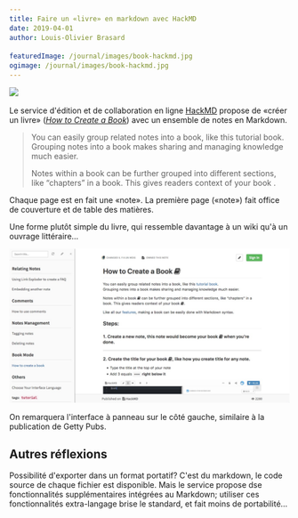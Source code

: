 ```yaml
---
title: Faire un «livre» en markdown avec HackMD
date: 2019-04-01 
author: Louis-Olivier Brasard

featuredImage: /journal/images/book-hackmd.jpg
ogimage: /journal/images/book-hackmd.jpg
---
```


![](/journal/images/book-hackmd.jpg)

Le service d'édition et de collaboration en ligne [HackMD](https://hackmd.io/) propose de «créer un livre» ([_How to Create a Book_](https://hackmd.io/c/tutorials/%2Fs%2Fhow-to-create-book)) avec un ensemble de notes en Markdown.

>You can easily group related notes into a book, like this tutorial book.  
>Grouping notes into a book makes sharing and managing knowledge much easier.
>
>Notes within a book can be further grouped into different sections, like “chapters” in a book. This gives readers context of your book .

Chaque page est en fait une «note». La première page («note») fait office de couverture et de table des matières.

Une forme plutôt simple du livre, qui ressemble davantage à un wiki qu'à un ouvrage littéraire…

![How to Create a Book, par HackMD](images/book-hackmd.jpeg)

On remarquera l'interface à panneau sur le côté gauche, similaire à la publication de Getty Pubs.

## Autres réflexions

Possibilité d'exporter dans un format portatif? C'est du markdown, le code source de chaque fichier est disponible. Mais le service propose dse fonctionnalités supplémentaires intégrées au Markdown; utiliser ces fonctionnalités extra-langage brise le standard, et fait moins de portabilité…
